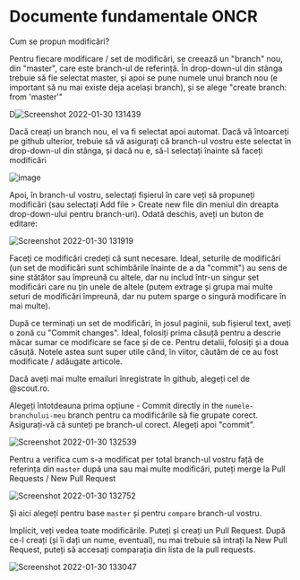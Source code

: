 # Documente fundamentale ONCR

Cum se propun modificări? 

Pentru fiecare modificare / set de modificări, se creează un "branch" nou, din "master", care este branch-ul de referință. În drop-down-ul din stânga trebuie să fie selectat master, și apoi se pune numele unui branch nou (e important să nu mai existe deja același branch), și se alege "create branch: <nume> from 'master'"
  
  D![Screenshot 2022-01-30 131439](https://user-images.githubusercontent.com/2837718/151697270-9bdf13ba-15cd-40f9-86c6-e121ac514f15.png)

Dacă creați un branch nou, el va fi selectat apoi automat. Dacă vă întoarceți pe github ulterior, trebuie să vă asigurați că branch-ul vostru este selectat în drop-down-ul din stânga, și dacă nu e, să-l selectați înainte să faceți modificări
  
  ![image](https://user-images.githubusercontent.com/2837718/151697333-df51e9d4-4b6d-4907-a086-a675e4911a3d.png)

Apoi, în branch-ul vostru, selectați fișierul în care veți să propuneți modificări (sau selectați Add file > Create new file din meniul din dreapta drop-down-ului pentru branch-uri). Odată deschis, aveți un buton de editare:
  
  ![Screenshot 2022-01-30 131919](https://user-images.githubusercontent.com/2837718/151697421-d4e5eb33-e7e5-4ec5-8265-4b9d73a07cb3.png)
  
Faceți ce modificări credeți că sunt necesare. Ideal, seturile de modificări (un set de modificări sunt schimbările înainte de a da "commit") au sens de sine stătător sau împreună cu altele, dar nu includ într-un singur set modificări care nu țin unele de altele (putem extrage și grupa mai multe seturi de modificări împreună, dar nu putem sparge o singură modificare în mai multe).
  
După ce terminați un set de modificări, în josul paginii, sub fișierul text, aveți o zonă cu "Commit changes". Ideal, folosiți prima căsuță pentru a descrie măcar sumar ce modificare se face și de ce. Pentru detalii, folosiți și a doua căsuță. Notele astea sunt super utile când, în viitor, căutăm de ce au fost modificate / adăugate articole.
  
Dacă aveți mai multe emailuri înregistrate în github, alegeți cel de @scout.ro. 
  
Alegeți întotdeauna prima opțiune - Commit directly in the `numele-branchului-meu` branch pentru ca modificările să fie grupate corect. Asigurați-vă că sunteți pe branch-ul corect. Alegeți apoi "commit".
  
  ![Screenshot 2022-01-30 132539](https://user-images.githubusercontent.com/2837718/151697614-aaf8f586-c46d-4f27-bae1-e28a7d815ff7.png)


Pentru a verifica cum s-a modificat per total branch-ul vostru față de referința din `master` după una sau mai multe modificări, puteți merge la Pull Requests / New Pull Request
  
  ![Screenshot 2022-01-30 132752](https://user-images.githubusercontent.com/2837718/151697697-2f774c86-6cee-47da-b7a9-2002090a6e1c.png)

Și aici alegeți pentru base `master` și pentru `compare` branch-ul vostru. 
  
Implicit, veți vedea toate modificările. Puteți și creați un Pull Request. După ce-l creați (și îi dați un nume, eventual), nu mai trebuie să intrați la New Pull Request, puteți să accesați comparația din lista de la pull requests.

![Screenshot 2022-01-30 133047](https://user-images.githubusercontent.com/2837718/151697808-29809300-cb21-4c87-8016-e55243c43486.png)

